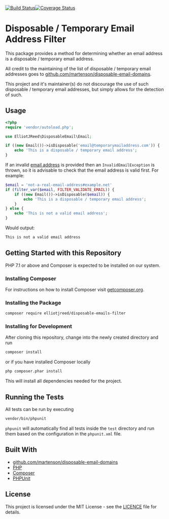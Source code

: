 [![Build Status](https://travis-ci.org/elliotjreed/disposable-emails-filter-php.svg?branch=master)](https://travis-ci.org/elliotjreed/disposable-emails-filter-php)[![Coverage Status](https://coveralls.io/repos/github/elliotjreed/disposable-emails-filter-php/badge.svg?branch=master)](https://coveralls.io/github/elliotjreed/disposable-emails-filter-php?branch=master)

# Disposable / Temporary Email Address Filter

This package provides a method for determining whether an email address is a disposable / temporary email address.

All credit to the maintaining of the list of disposable / temporary email addresses goes to [github.com/martenson/disposable-email-domains](https://github.com/martenson/disposable-email-domains).

This project and it's maintainer(s) do not discourage the use of such disposable / temporary email addresses, but simply allows for the detection of such.

## Usage

```php
<?php
require 'vendor/autoload.php';

use ElliotJReed\DisposableEmail\Email;

if ((new Email())->isDisposable('email@temporarymailaddress.com')) {
    echo 'This is a disposable / temporary email address';
}
```

If an invalid [email address](https://www.ietf.org/rfc/rfc0822.txt) is provided then an `InvalidEmailException` is thrown, so it is advisable to check that the email address is valid first. For example:

```php
$email = 'not-a-real-email-address#example.net'
if (filter_var($email, FILTER_VALIDATE_EMAIL)) {
    if ((new Email())->isDisposable($email)) {
        echo 'This is a disposable / temporary email address';
    }
} else {
    echo 'This is not a valid email address';
}
```

Would output:

```bash
This is not a valid email address
```

## Getting Started with this Repository

PHP 7.1 or above and Composer is expected to be installed on our system.

### Installing Composer

For instructions on how to install Composer visit [getcomposer.org](https://getcomposer.org/download/).

### Installing the Package

```bash
composer require elliotjreed/disposable-emails-filter
```

### Installing for Development

After cloning this repository, change into the newly created directory and run

```bash
composer install
```

or if you have installed Composer locally

```bash
php composer.phar install
```

This will install all dependencies needed for the project.

## Running the Tests

All tests can be run by executing

```bash
vendor/bin/phpunit
```

`phpunit` will automatically find all tests inside the `test` directory and run them based on the configuration in the `phpunit.xml` file.

## Built With

- [github.com/martenson/disposable-email-domains](https://github.com/martenson/disposable-email-domains)
- [PHP](https://secure.php.net/)
- [Composer](https://getcomposer.org/)
- [PHPUnit](https://phpunit.de/)

## License

This project is licensed under the MIT License - see the [LICENCE](LICENCE) file for details.
